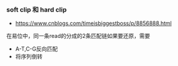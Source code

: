 ### soft clip 和 hard clip
- https://www.cnblogs.com/timeisbiggestboss/p/8856888.html

在易位中，同一条read的分成的2条匹配链如果要还原，需要
- A-T,C-G反向匹配
- 将序列倒转
